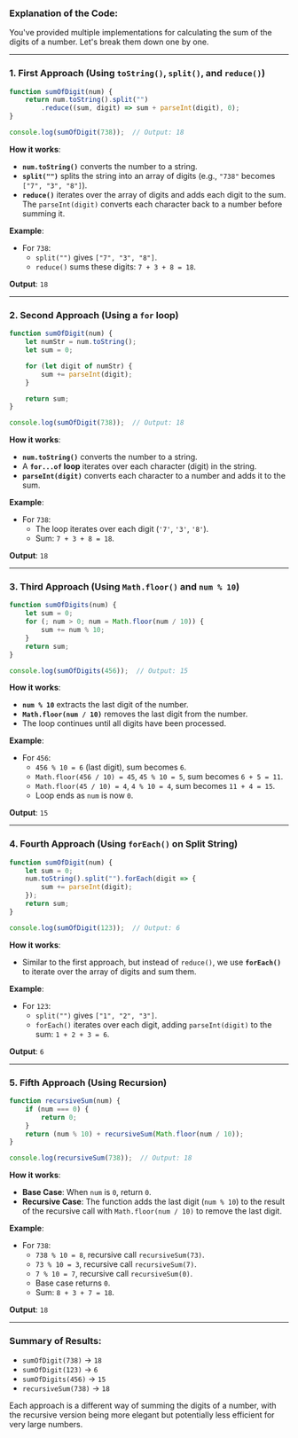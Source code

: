 ### Explanation of the Code:

You've provided multiple implementations for calculating the sum of the digits of a number. Let's break them down one by one.

---

### 1. **First Approach (Using `toString()`, `split()`, and `reduce()`)**

```javascript
function sumOfDigit(num) {
    return num.toString().split("")
        .reduce((sum, digit) => sum + parseInt(digit), 0);
}

console.log(sumOfDigit(738));  // Output: 18
```

**How it works**:
- **`num.toString()`** converts the number to a string.
- **`split("")`** splits the string into an array of digits (e.g., `"738"` becomes `["7", "3", "8"]`).
- **`reduce()`** iterates over the array of digits and adds each digit to the sum. The `parseInt(digit)` converts each character back to a number before summing it.

**Example**:
- For `738`:
  - `split("")` gives `["7", "3", "8"]`.
  - `reduce()` sums these digits: `7 + 3 + 8 = 18`.

**Output**: `18`

---

### 2. **Second Approach (Using a `for` loop)**

```javascript
function sumOfDigit(num) {
    let numStr = num.toString();
    let sum = 0;

    for (let digit of numStr) {
        sum += parseInt(digit);
    }

    return sum;
}

console.log(sumOfDigit(738));  // Output: 18
```

**How it works**:
- **`num.toString()`** converts the number to a string.
- A **`for...of` loop** iterates over each character (digit) in the string.
- **`parseInt(digit)`** converts each character to a number and adds it to the sum.

**Example**:
- For `738`:
  - The loop iterates over each digit (`'7'`, `'3'`, `'8'`).
  - Sum: `7 + 3 + 8 = 18`.

**Output**: `18`

---

### 3. **Third Approach (Using `Math.floor()` and `num % 10`)**

```javascript
function sumOfDigits(num) {
    let sum = 0;
    for (; num > 0; num = Math.floor(num / 10)) {
        sum += num % 10;
    }
    return sum;
}

console.log(sumOfDigits(456));  // Output: 15
```

**How it works**:
- **`num % 10`** extracts the last digit of the number.
- **`Math.floor(num / 10)`** removes the last digit from the number.
- The loop continues until all digits have been processed.

**Example**:
- For `456`:
  - `456 % 10 = 6` (last digit), sum becomes `6`.
  - `Math.floor(456 / 10) = 45`, `45 % 10 = 5`, sum becomes `6 + 5 = 11`.
  - `Math.floor(45 / 10) = 4`, `4 % 10 = 4`, sum becomes `11 + 4 = 15`.
  - Loop ends as `num` is now `0`.

**Output**: `15`

---

### 4. **Fourth Approach (Using `forEach()` on Split String)**

```javascript
function sumOfDigit(num) {
    let sum = 0;
    num.toString().split("").forEach(digit => {
        sum += parseInt(digit);
    });
    return sum;
}

console.log(sumOfDigit(123));  // Output: 6
```

**How it works**:
- Similar to the first approach, but instead of `reduce()`, we use **`forEach()`** to iterate over the array of digits and sum them.

**Example**:
- For `123`:
  - `split("")` gives `["1", "2", "3"]`.
  - `forEach()` iterates over each digit, adding `parseInt(digit)` to the sum: `1 + 2 + 3 = 6`.

**Output**: `6`

---

### 5. **Fifth Approach (Using Recursion)**

```javascript
function recursiveSum(num) {
    if (num === 0) {
        return 0;
    }
    return (num % 10) + recursiveSum(Math.floor(num / 10));
}

console.log(recursiveSum(738));  // Output: 18
```

**How it works**:
- **Base Case**: When `num` is `0`, return `0`.
- **Recursive Case**: The function adds the last digit (`num % 10`) to the result of the recursive call with `Math.floor(num / 10)` to remove the last digit.
  
**Example**:
- For `738`:
  - `738 % 10 = 8`, recursive call `recursiveSum(73)`.
  - `73 % 10 = 3`, recursive call `recursiveSum(7)`.
  - `7 % 10 = 7`, recursive call `recursiveSum(0)`.
  - Base case returns `0`.
  - Sum: `8 + 3 + 7 = 18`.

**Output**: `18`

---

### Summary of Results:

- `sumOfDigit(738)` → `18`
- `sumOfDigit(123)` → `6`
- `sumOfDigits(456)` → `15`
- `recursiveSum(738)` → `18`

Each approach is a different way of summing the digits of a number, with the recursive version being more elegant but potentially less efficient for very large numbers.